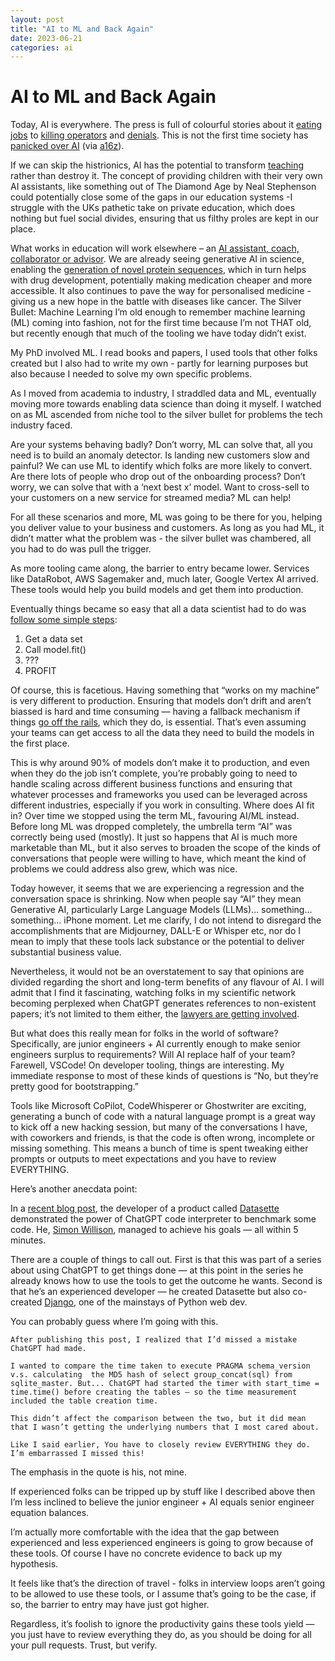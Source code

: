 ```yaml
---
layout: post
title: "AI to ML and Back Again"
date: 2023-06-21
categories: ai
---
```


# AI to ML and Back Again

Today, AI is everywhere. The press is full of colourful stories about it [eating jobs](https://www.key4biz.it/wp-content/uploads/2023/03/Global-Economics-Analyst_-The-Potentially-Large-Effects-of-Artificial-Intelligence-on-Economic-Growth-Briggs_Kodnani.pdf) to [killing operators](https://www.bbc.co.uk/news/technology-65789916) and [denials](https://www.bbc.co.uk/news/technology-65789916). This is not the first time society has [panicked over AI](https://newsletter.pessimistsarchive.org/p/the-original-ai-doomer-dr-norbert) (via [a16z](https://a16z.com/2023/06/06/ai-will-save-the-world/)).

If we can skip the histrionics, AI has the potential to transform [teaching](https://www.youtube.com/watch?v=hJP5GqnTrNo) rather than destroy it. The concept of providing children with their very own AI assistants, like something out of The Diamond Age by Neal Stephenson could potentially close some of the gaps in our education systems -I struggle with the UKs pathetic take on private education, which does nothing but fuel social divides, ensuring that us filthy proles are kept in our place.

What works in education will work elsewhere – an [AI assistant,  coach, collaborator or advisor](https://a16z.com/2023/06/06/ai-will-save-the-world/). We are already seeing generative AI in science, enabling the [generation of novel protein sequences](https://phys.org/news/2023-05-generative-ai-proteins.html), which in turn helps with drug development, potentially making medication cheaper and more accessible. It also continues to pave the way for personalised medicine - giving us a new hope in the battle with diseases like cancer.
The Silver Bullet: Machine Learning
I’m old enough to remember machine learning (ML) coming into fashion, not for the first time because I’m not THAT old, but recently enough that much of the tooling we have today didn’t exist.

My PhD involved ML. I read books and papers, I used tools that other folks created but I also had to write my own - partly for learning purposes but also because I needed to solve my own specific problems.

As I moved from academia to industry, I straddled data and ML, eventually moving more towards enabling data science than doing it myself. I watched on as ML ascended from niche tool to the silver bullet for problems the tech industry faced.

Are your systems behaving badly? Don’t worry, ML can solve that, all you need is to build an anomaly detector. Is landing new customers slow and painful? We can use ML to identify which folks are more likely to convert. Are there lots of people who drop out of the onboarding process? Don’t worry, we can solve that with a ‘next best x’ model. Want to cross-sell to your customers on a new service for streamed media? ML can help!

For all these scenarios and more, ML was going to be there for you, helping you deliver value to your business and customers.  As long as you had ML, it didn’t matter what the problem was - the silver bullet was chambered, all you had to do was pull the trigger.

As more tooling came along, the barrier to entry became lower. Services like DataRobot, AWS Sagemaker and, much later, Google Vertex AI arrived. These tools would help you build models and get them into production.

Eventually things became so easy that all a data scientist had to do was [follow some simple steps](https://medium.com/startup-frontier/answering-the-much-hyped-phase-2-of-south-park-underpants-gnomes-profit-plan-ca1ba030f3e5):

1. Get a data set
2. Call model.fit()
3. ???
4. PROFIT

Of course, this is facetious. Having something that “works on my machine” is very different to production. Ensuring that models don’t drift and aren’t biassed is hard and time consuming — having a fallback mechanism if things [go off the rails](https://towardsdatascience.com/zillow-collapse-proves-ai-is-not-perfect-let-me-explain-3bdeb03b7713), which they do, is essential. That’s even assuming your teams can get access to all the data they need to build the models in the first place.

This is why around 90% of models don’t make it to production, and even when they do the job isn’t complete, you’re probably going to need to handle scaling across different business functions and ensuring that whatever processes and frameworks you used can be leveraged across different industries, especially if you work in consulting.
Where does AI fit in?
Over time we stopped using the term ML, favouring AI/ML instead. Before long ML was dropped completely, the umbrella term “AI” was correctly being used (mostly). It just so happens that AI is much more marketable than ML, but it also serves to broaden the scope of the kinds of conversations that people were willing to have, which meant the kind of problems we could address also grew, which was nice.

Today however, it seems that we are experiencing a regression and the conversation space is shrinking. Now when people say “AI” they mean Generative AI, particularly Large Language Models (LLMs)… something… something… iPhone moment. Let me clarify, I do not intend to disregard the accomplishments that are Midjourney, DALL-E or Whisper etc, nor do I mean to imply that these tools lack substance or the potential to deliver substantial business value.

Nevertheless, it would not be an overstatement to say that opinions are divided regarding the short and long-term benefits of any flavour of AI. I will admit that I find it fascinating, watching folks in my scientific network becoming perplexed when ChatGPT generates references to non-existent papers; it’s not limited to them either, the [lawyers are getting involved](https://apnews.com/article/artificial-intelligence-chatgpt-courts-e15023d7e6fdf4f099aa122437dbb59b).

But what does this really mean for folks in the world of software? Specifically, are junior engineers + AI currently enough to make senior engineers surplus to requirements? Will AI replace half of your team?
Farewell, VSCode!
On developer tooling, things are interesting. My immediate response to most of these kinds of questions is “No, but they’re pretty good for bootstrapping.”

Tools like Microsoft CoPilot, CodeWhisperer or Ghostwriter are exciting, generating a bunch of code with a natural language prompt is a great way to kick off a new hacking session, but many of the conversations I have, with coworkers and friends, is that the code is often wrong, incomplete or missing something. This means a bunch of time is spent tweaking either prompts or outputs to meet expectations and you have to review EVERYTHING.

Here’s another anecdata point:

In a [recent blog post](https://simonwillison.net/2023/Apr/12/code-interpreter/), the developer of a product called [Datasette](https://datasette.io/) demonstrated the power of ChatGPT code interpreter to benchmark some code. He, [Simon Willison](https://simonw.substack.com/), managed to achieve his goals — all within 5 minutes.

There are a couple of things to call out. First is that this was part of a series about using ChatGPT to get things done — at this point in the series he already knows how to use the tools to get the outcome he wants. Second is that he’s an experienced developer — he created Datasette but also co-created [Django](https://www.djangoproject.com/), one of the mainstays of Python web dev.

You can probably guess where I’m going with this.

    After publishing this post, I realized that I’d missed a mistake ChatGPT had made.

    I wanted to compare the time taken to execute PRAGMA schema_version v.s. calculating  the MD5 hash of select group_concat(sql) from sqlite_master. But... ChatGPT had started the timer with start_time = time.time() before creating the tables — so the time measurement included the table creation time.

    This didn’t affect the comparison between the two, but it did mean that I wasn’t getting the underlying numbers that I most cared about.

    Like I said earlier, You have to closely review EVERYTHING they do. I’m embarrassed I missed this!

The emphasis in the quote is his, not mine.

If experienced folks can be tripped up by stuff like I described above then I’m less inclined to believe the junior engineer + AI equals senior engineer equation balances.

I’m actually more comfortable with the idea that the gap between experienced and less experienced engineers is going to grow because of these tools. Of course I have no concrete evidence to back up my hypothesis.

It feels like that’s the direction of travel - folks in interview loops aren’t going to be allowed to use these tools, or I assume that’s going to be the case, if so, the barrier to entry may have just got higher.

Regardless, it’s foolish to ignore the productivity gains these tools yield — you just have to review everything they do, as you should be doing for all your pull requests. Trust, but verify.

